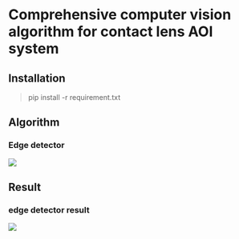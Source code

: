# Comprehensive computer vision algorithm for contact lens AOI system

## Installation
>pip install -r requirement.txt

## Algorithm 
### Edge detector
![](https://github.com/PudPawat/contact_lens_project/blob/main/picture/edge%20detector.PNG)


## Result 
### edge detector result 
![](https://github.com/PudPawat/contact_lens_project/blob/main/picture/edge%20result.PNG)
